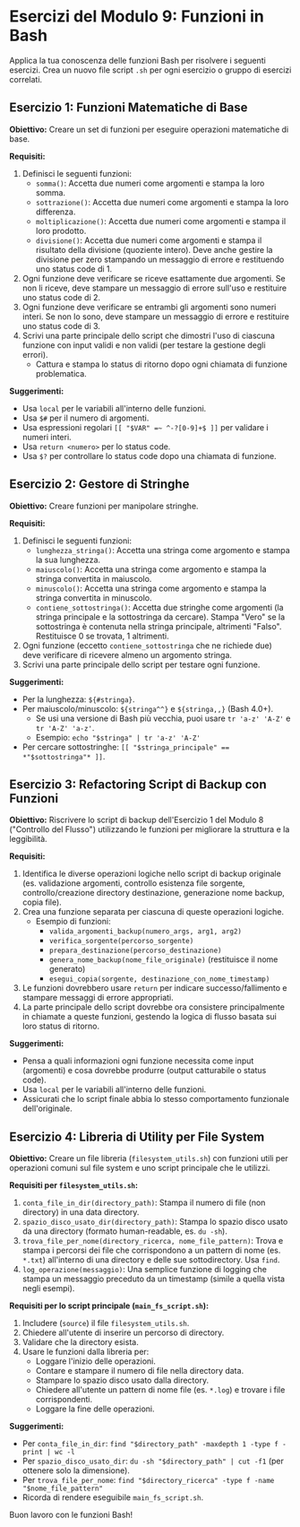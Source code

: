 # Esercizi del Modulo 9: Funzioni in Bash

Applica la tua conoscenza delle funzioni Bash per risolvere i seguenti esercizi. Crea un nuovo file script `.sh` per ogni esercizio o gruppo di esercizi correlati.

## Esercizio 1: Funzioni Matematiche di Base

**Obiettivo:** Creare un set di funzioni per eseguire operazioni matematiche di base.

**Requisiti:**
1.  Definisci le seguenti funzioni:
    *   `somma()`: Accetta due numeri come argomenti e stampa la loro somma.
    *   `sottrazione()`: Accetta due numeri come argomenti e stampa la loro differenza.
    *   `moltiplicazione()`: Accetta due numeri come argomenti e stampa il loro prodotto.
    *   `divisione()`: Accetta due numeri come argomenti e stampa il risultato della divisione (quoziente intero). Deve anche gestire la divisione per zero stampando un messaggio di errore e restituendo uno status code di 1.
2.  Ogni funzione deve verificare se riceve esattamente due argomenti. Se non li riceve, deve stampare un messaggio di errore sull'uso e restituire uno status code di 2.
3.  Ogni funzione deve verificare se entrambi gli argomenti sono numeri interi. Se non lo sono, deve stampare un messaggio di errore e restituire uno status code di 3.
4.  Scrivi una parte principale dello script che dimostri l'uso di ciascuna funzione con input validi e non validi (per testare la gestione degli errori).
    *   Cattura e stampa lo status di ritorno dopo ogni chiamata di funzione problematica.

**Suggerimenti:**
*   Usa `local` per le variabili all'interno delle funzioni.
*   Usa `$#` per il numero di argomenti.
*   Usa espressioni regolari `[[ "$VAR" =~ ^-?[0-9]+$ ]]` per validare i numeri interi.
*   Usa `return <numero>` per lo status code.
*   Usa `$?` per controllare lo status code dopo una chiamata di funzione.

## Esercizio 2: Gestore di Stringhe

**Obiettivo:** Creare funzioni per manipolare stringhe.

**Requisiti:**
1.  Definisci le seguenti funzioni:
    *   `lunghezza_stringa()`: Accetta una stringa come argomento e stampa la sua lunghezza.
    *   `maiuscolo()`: Accetta una stringa come argomento e stampa la stringa convertita in maiuscolo.
    *   `minuscolo()`: Accetta una stringa come argomento e stampa la stringa convertita in minuscolo.
    *   `contiene_sottostringa()`: Accetta due stringhe come argomenti (la stringa principale e la sottostringa da cercare). Stampa "Vero" se la sottostringa è contenuta nella stringa principale, altrimenti "Falso". Restituisce 0 se trovata, 1 altrimenti.
2.  Ogni funzione (eccetto `contiene_sottostringa` che ne richiede due) deve verificare di ricevere almeno un argomento stringa.
3.  Scrivi una parte principale dello script per testare ogni funzione.

**Suggerimenti:**
*   Per la lunghezza: `${#stringa}`.
*   Per maiuscolo/minuscolo: `${stringa^^}` e `${stringa,,}` (Bash 4.0+).
    *   Se usi una versione di Bash più vecchia, puoi usare `tr 'a-z' 'A-Z'` e `tr 'A-Z' 'a-z'`.
    *   Esempio: `echo "$stringa" | tr 'a-z' 'A-Z'`
*   Per cercare sottostringhe: `[[ "$stringa_principale" == *"$sottostringa"* ]]`.

## Esercizio 3: Refactoring Script di Backup con Funzioni

**Obiettivo:** Riscrivere lo script di backup dell'Esercizio 1 del Modulo 8 ("Controllo del Flusso") utilizzando le funzioni per migliorare la struttura e la leggibilità.

**Requisiti:**
1.  Identifica le diverse operazioni logiche nello script di backup originale (es. validazione argomenti, controllo esistenza file sorgente, controllo/creazione directory destinazione, generazione nome backup, copia file).
2.  Crea una funzione separata per ciascuna di queste operazioni logiche.
    *   Esempio di funzioni:
        *   `valida_argomenti_backup(numero_args, arg1, arg2)`
        *   `verifica_sorgente(percorso_sorgente)`
        *   `prepara_destinazione(percorso_destinazione)`
        *   `genera_nome_backup(nome_file_originale)` (restituisce il nome generato)
        *   `esegui_copia(sorgente, destinazione_con_nome_timestamp)`
3.  Le funzioni dovrebbero usare `return` per indicare successo/fallimento e stampare messaggi di errore appropriati.
4.  La parte principale dello script dovrebbe ora consistere principalmente in chiamate a queste funzioni, gestendo la logica di flusso basata sui loro status di ritorno.

**Suggerimenti:**
*   Pensa a quali informazioni ogni funzione necessita come input (argomenti) e cosa dovrebbe produrre (output catturabile o status code).
*   Usa `local` per le variabili all'interno delle funzioni.
*   Assicurati che lo script finale abbia lo stesso comportamento funzionale dell'originale.

## Esercizio 4: Libreria di Utility per File System

**Obiettivo:** Creare un file libreria (`filesystem_utils.sh`) con funzioni utili per operazioni comuni sul file system e uno script principale che le utilizzi.

**Requisiti per `filesystem_utils.sh`:**
1.  `conta_file_in_dir(directory_path)`: Stampa il numero di file (non directory) in una data directory.
2.  `spazio_disco_usato_dir(directory_path)`: Stampa lo spazio disco usato da una directory (formato human-readable, es. `du -sh`).
3.  `trova_file_per_nome(directory_ricerca, nome_file_pattern)`: Trova e stampa i percorsi dei file che corrispondono a un pattern di nome (es. `*.txt`) all'interno di una directory e delle sue sottodirectory. Usa `find`.
4.  `log_operazione(messaggio)`: Una semplice funzione di logging che stampa un messaggio preceduto da un timestamp (simile a quella vista negli esempi).

**Requisiti per lo script principale (`main_fs_script.sh`):**
1.  Includere (`source`) il file `filesystem_utils.sh`.
2.  Chiedere all'utente di inserire un percorso di directory.
3.  Validare che la directory esista.
4.  Usare le funzioni dalla libreria per:
    *   Loggare l'inizio delle operazioni.
    *   Contare e stampare il numero di file nella directory data.
    *   Stampare lo spazio disco usato dalla directory.
    *   Chiedere all'utente un pattern di nome file (es. `*.log`) e trovare i file corrispondenti.
    *   Loggare la fine delle operazioni.

**Suggerimenti:**
*   Per `conta_file_in_dir`: `find "$directory_path" -maxdepth 1 -type f -print | wc -l`
*   Per `spazio_disco_usato_dir`: `du -sh "$directory_path" | cut -f1` (per ottenere solo la dimensione).
*   Per `trova_file_per_nome`: `find "$directory_ricerca" -type f -name "$nome_file_pattern"`
*   Ricorda di rendere eseguibile `main_fs_script.sh`.

Buon lavoro con le funzioni Bash!
